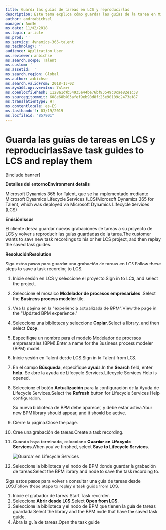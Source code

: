 ```yaml
---
title: Guarda las guías de tareas en LCS y reproducirlas
description: Este tema explica cómo guardar las guías de la tarea en Microsoft Dynamics Lifecycle Services (LCS) y volver a reproducirlas.
author: andreabichsel
manager: AnnBe
ms.date: 11/02/2018
ms.topic: article
ms.prod: ''
ms.service: dynamics-365-talent
ms.technology: ''
audience: Application User
ms.reviewer: anbichse
ms.search.scope: Talent
ms.custom: ''
ms.assetid: ''
ms.search.region: Global
ms.author: anbichse
ms.search.validFrom: 2018-11-02
ms.dyn365.ops.version: Talent
ms.openlocfilehash: 1128a1d9b54935e44be76bf93549c0cae82e1d38
ms.sourcegitcommit: 608e68b603afef9eb98d8fb25e90109c2473ef87
ms.translationtype: HT
ms.contentlocale: es-ES
ms.lasthandoff: 03/19/2019
ms.locfileid: "857901"
---
```

# <a name="save-task-guides-to-lcs-and-replay-them"></a><span data-ttu-id="98a1b-103">Guarda las guías de tareas en LCS y reproducirlas</span><span class="sxs-lookup"><span data-stu-id="98a1b-103">Save task guides to LCS and replay them</span></span>

[!include [banner](includes/banner.md)]

<span data-ttu-id="98a1b-104">**Detalles del entorno**</span><span class="sxs-lookup"><span data-stu-id="98a1b-104">**Environment details**</span></span> 

<span data-ttu-id="98a1b-105">Microsoft Dynamics 365 for Talent, que se ha implementado mediante Microsoft Dynamics Lifecycle Services (LCS)</span><span class="sxs-lookup"><span data-stu-id="98a1b-105">Microsoft Dynamics 365 for Talent, which was deployed via Microsoft Dynamics Lifecycle Services (LCS)</span></span>

<span data-ttu-id="98a1b-106">**Emisión**</span><span class="sxs-lookup"><span data-stu-id="98a1b-106">**Issue**</span></span>

<span data-ttu-id="98a1b-107">El cliente desea guardar nuevas grabaciones de tareas a su proyecto de LCS y volver a reproducir las guías guardadas de la tarea.</span><span class="sxs-lookup"><span data-stu-id="98a1b-107">The customer wants to save new task recordings to his or her LCS project, and then replay the saved task guides.</span></span>

<span data-ttu-id="98a1b-108">**Resolución**</span><span class="sxs-lookup"><span data-stu-id="98a1b-108">**Resolution**</span></span>

<span data-ttu-id="98a1b-109">Siga estos pasos para guardar una grabación de tareas en LCS.</span><span class="sxs-lookup"><span data-stu-id="98a1b-109">Follow these steps to save a task recording to LCS.</span></span>

1. <span data-ttu-id="98a1b-110">Inicie sesión en LCS y seleccione el proyecto.</span><span class="sxs-lookup"><span data-stu-id="98a1b-110">Sign in to LCS, and select the project.</span></span>
2. <span data-ttu-id="98a1b-111">Seleccione el mosaico **Modelador de procesos empresariales** .</span><span class="sxs-lookup"><span data-stu-id="98a1b-111">Select the **Business process modeler** tile.</span></span>
3. <span data-ttu-id="98a1b-112">Vea la página en la "experiencia actualizada de BPM".</span><span class="sxs-lookup"><span data-stu-id="98a1b-112">View the page in the "Updated BPM experience."</span></span>
4. <span data-ttu-id="98a1b-113">Seleccione una biblioteca y seleccione **Copiar**.</span><span class="sxs-lookup"><span data-stu-id="98a1b-113">Select a library, and then select **Copy**.</span></span>
5. <span data-ttu-id="98a1b-114">Especifique un nombre para el modelo Modelador de procesos empresariales (BPM).</span><span class="sxs-lookup"><span data-stu-id="98a1b-114">Enter a name for the Business process modeler (BPM) model.</span></span>
6. <span data-ttu-id="98a1b-115">Inicie sesión en Talent desde LCS.</span><span class="sxs-lookup"><span data-stu-id="98a1b-115">Sign in to Talent from LCS.</span></span>
7. <span data-ttu-id="98a1b-116">En el campo **Búsqueda**, especifique **ayuda**.</span><span class="sxs-lookup"><span data-stu-id="98a1b-116">In the **Search** field, enter **help**.</span></span> <span data-ttu-id="98a1b-117">Se abre la ayuda de Lifecycle Services.</span><span class="sxs-lookup"><span data-stu-id="98a1b-117">Lifecycle Services Help is opened.</span></span>
8. <span data-ttu-id="98a1b-118">Seleccione el botón **Actualización** para la configuración de la Ayuda de Lifecycle Services.</span><span class="sxs-lookup"><span data-stu-id="98a1b-118">Select the **Refresh** button for Lifecycle Services Help configuration.</span></span>

    <span data-ttu-id="98a1b-119">Su nueva biblioteca de BPM debe aparecer, y debe estar activa.</span><span class="sxs-lookup"><span data-stu-id="98a1b-119">Your new BPM library should appear, and it should be active.</span></span>

9. <span data-ttu-id="98a1b-120">Cierre la página.</span><span class="sxs-lookup"><span data-stu-id="98a1b-120">Close the page.</span></span>
10. <span data-ttu-id="98a1b-121">Cree una grabación de tareas.</span><span class="sxs-lookup"><span data-stu-id="98a1b-121">Create a task recording.</span></span>
11. <span data-ttu-id="98a1b-122">Cuando haya terminado, seleccione **Guardar en Lifecycle Services**.</span><span class="sxs-lookup"><span data-stu-id="98a1b-122">When you've finished, select **Save to Lifecycle Services**.</span></span>

    ![Guardar en Lifecycle Services](media/task-guides.png)

12. <span data-ttu-id="98a1b-124">Seleccione la biblioteca y el nodo de BPM donde guardar la grabación de tareas.</span><span class="sxs-lookup"><span data-stu-id="98a1b-124">Select the BPM library and node to save the task recording to.</span></span>

<span data-ttu-id="98a1b-125">Siga estos pasos para volver a consultar una guía de tareas desde LCS.</span><span class="sxs-lookup"><span data-stu-id="98a1b-125">Follow these steps to replay a task guide from LCS.</span></span>

1. <span data-ttu-id="98a1b-126">Inicie el grabador de tareas.</span><span class="sxs-lookup"><span data-stu-id="98a1b-126">Start Task recorder.</span></span>
2. <span data-ttu-id="98a1b-127">Seleccione **Abrir desde LCS**.</span><span class="sxs-lookup"><span data-stu-id="98a1b-127">Select **Open from LCS**.</span></span>
3. <span data-ttu-id="98a1b-128">Seleccione la biblioteca y el nodo de BPM que tienen la guía de tareas guardada.</span><span class="sxs-lookup"><span data-stu-id="98a1b-128">Select the library and the BPM node that have the saved task guide.</span></span>
4. <span data-ttu-id="98a1b-129">Abra la guía de tareas.</span><span class="sxs-lookup"><span data-stu-id="98a1b-129">Open the task guide.</span></span>
